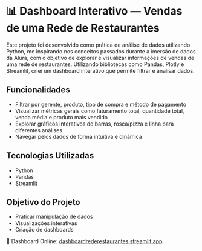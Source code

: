 # 📊 Dashboard Interativo — Vendas de uma Rede de Restaurantes

Este projeto foi desenvolvido como prática de análise de dados utilizando Python, me inspirando nos conceitos passados durante a imersão de dados da Alura, com o objetivo de explorar e visualizar informações de vendas de uma rede de restaurantes. Utilizando bibliotecas como Pandas, Plotly e Streamlit, criei um dashboard interativo que permite filtrar e analisar dados.

## Funcionalidades
- Filtrar por gerente, produto, tipo de compra e método de pagamento
- Visualizar métricas gerais como faturamento total, quantidade total, venda média e produto mais vendido
- Explorar gráficos interativos de barras, rosca/pizza e linha para diferentes análises
- Navegar pelos dados de forma intuitiva e dinâmica

## Tecnologias Utilizadas
- Python
- Pandas
- Streamlit

## Objetivo do Projeto
- Praticar manipulação de dados
- Visualizações interativas
- Criação de dashboards

🔗 Dashboard Online: [dashboardrederestaurantes.streamlit.app](https://dashboardrederestaurantes.streamlit.app/)
